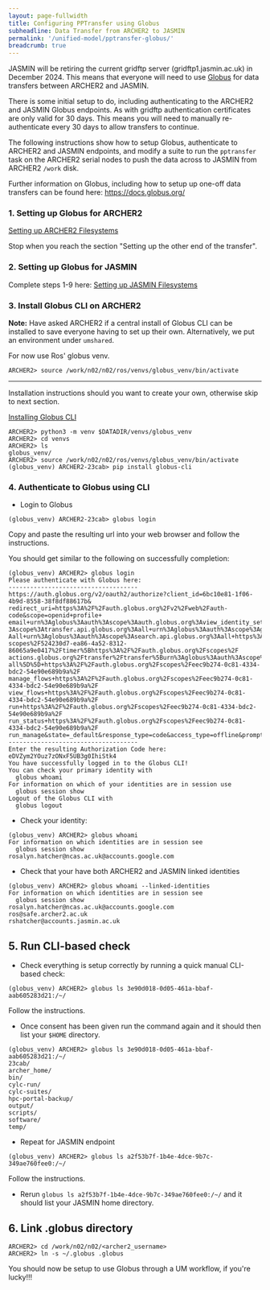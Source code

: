 ```yaml
---
layout: page-fullwidth
title: Configuring PPTransfer using Globus
subheadline: Data Transfer from ARCHER2 to JASMIN
permalink: '/unified-model/pptransfer-globus/'
breadcrumb: true
---
```

JASMIN will be retiring the current gridftp server (gridftp1.jasmin.ac.uk) in December 2024.
This means that everyone will need to use [Globus](https://docs.globus.org/) for data transfers between ARCHER2 and JASMIN.

There is some initial setup to do, including authenticating to the ARCHER2 and JASMIN Globus endpoints.  As with gridftp
authentication certificates are only valid for 30 days.  This means you will need to manually re-authenticate every 30 days
to allow transfers to continue.

The following instructions show how to setup Globus, authenticate to ARCHER2 and JASMIN endpoints, and modify a suite to 
run the `pptransfer` task on the ARCHER2 serial nodes to push the data across to 
JASMIN from ARCHER2 `/work` disk. 

Further information on Globus, including how to setup up one-off data transfers can be found here: https://docs.globus.org/

### 1. Setting up Globus for ARCHER2

[Setting up ARCHER2 Filesystems](https://docs.archer2.ac.uk/data-tools/globus/#setting-up-archer2-filesystems)

Stop when you reach the section "Setting up the other end of the transfer".

### 2. Setting up Globus for JASMIN

Complete steps 1-9 here:
[Setting up JASMIN Filesystems](https://help.jasmin.ac.uk/docs/data-transfer/globus-transfers-with-jasmin/)

### 3. Install Globus CLI on ARCHER2

**Note:** Have asked ARCHER2 if a central install of Globus CLI can be installed to save everyone having to set up their own. Alternatively, we put an environment under `umshared`.

For now use Ros' globus venv.
```
ARCHER2> source /work/n02/n02/ros/venvs/globus_venv/bin/activate
```
------

Installation instructions should you want to create your own, otherwise skip to next section.

[Installing Globus CLI](https://docs.globus.org/cli)

```
ARCHER2> python3 -m venv $DATADIR/venvs/globus_venv
ARCHER2> cd venvs
ARCHER2> ls
globus_venv/
ARCHER2> source /work/n02/n02/ros/venvs/globus_venv/bin/activate
(globus_venv) ARCHER2-23cab> pip install globus-cli
```

### 4. Authenticate to Globus using CLI

* Login to Globus

```
(globus_venv) ARCHER2-23cab> globus login
```

Copy and paste the resulting url into your web browser and follow the instructions.

You should get similar to the following on successfully completion:

```
(globus_venv) ARCHER2> globus login
Please authenticate with Globus here:
------------------------------------
https://auth.globus.org/v2/oauth2/authorize?client_id=6bc10e81-1f06-4b9d-8558-38f8df88617b&
redirect_uri=https%3A%2F%2Fauth.globus.org%2Fv2%2Fweb%2Fauth-code&scope=openid+profile+
email+urn%3Aglobus%3Aauth%3Ascope%3Aauth.globus.org%3Aview_identity_set+urn%3Aglobus%3Aauth%
3Ascope%3Atransfer.api.globus.org%3Aall+urn%3Aglobus%3Aauth%3Ascope%3Agroups.api.globus.org%3
Aall+urn%3Aglobus%3Aauth%3Ascope%3Asearch.api.globus.org%3Aall+https%3A%2F%2Fauth.globus.org%2F
scopes%2F524230d7-ea86-4a52-8312-86065a9e0417%2Ftimer%5Bhttps%3A%2F%2Fauth.globus.org%2Fscopes%2F
actions.globus.org%2Ftransfer%2Ftransfer%5Burn%3Aglobus%3Aauth%3Ascope%3Atransfer.api.globus.org%3A
all%5D%5D+https%3A%2F%2Fauth.globus.org%2Fscopes%2Feec9b274-0c81-4334-bdc2-54e90e689b9a%2F
manage_flows+https%3A%2F%2Fauth.globus.org%2Fscopes%2Feec9b274-0c81-4334-bdc2-54e90e689b9a%2F
view_flows+https%3A%2F%2Fauth.globus.org%2Fscopes%2Feec9b274-0c81-4334-bdc2-54e90e689b9a%2F
run+https%3A%2F%2Fauth.globus.org%2Fscopes%2Feec9b274-0c81-4334-bdc2-54e90e689b9a%2F
run_status+https%3A%2F%2Fauth.globus.org%2Fscopes%2Feec9b274-0c81-4334-bdc2-54e90e689b9a%2F
run_manage&state=_default&response_type=code&access_type=offline&prompt=login
------------------------------------
Enter the resulting Authorization Code here: eDVZym2YOuz7zONxF5UB3g0IhiStk4
You have successfully logged in to the Globus CLI!
You can check your primary identity with
  globus whoami
For information on which of your identities are in session use
  globus session show
Logout of the Globus CLI with
  globus logout
```

* Check your identity:
```
(globus_venv) ARCHER2> globus whoami
For information on which identities are in session see
  globus session show
rosalyn.hatcher@ncas.ac.uk@accounts.google.com
```

* Check that your have both ARCHER2 and JASMIN linked identities
```
(globus_venv) ARCHER2> globus whoami --linked-identities
For information on which identities are in session see
  globus session show
rosalyn.hatcher@ncas.ac.uk@accounts.google.com
ros@safe.archer2.ac.uk
rshatcher@accounts.jasmin.ac.uk
```

## 5. Run CLI-based check

* Check everything is setup correctly by running a quick manual CLI-based check:

`(globus_venv) ARCHER2> globus ls 3e90d018-0d05-461a-bbaf-aab605283d21:/~/`

Follow the instructions.

* Once consent has been given run the command again and it should then list your `$HOME` directory.

```
(globus_venv) ARCHER2> globus ls 3e90d018-0d05-461a-bbaf-aab605283d21:/~/
23cab/
archer_home/
bin/
cylc-run/
cylc-suites/
hpc-portal-backup/
output/
scripts/
software/
temp/
```

* Repeat for JASMIN endpoint
   
`(globus_venv) ARCHER2> globus ls a2f53b7f-1b4e-4dce-9b7c-349ae760fee0:/~/`

Follow the instructions.

* Rerun `globus ls a2f53b7f-1b4e-4dce-9b7c-349ae760fee0:/~/` and it should list your JASMIN home directory.


## 6. Link .globus directory

```
ARCHER2> cd /work/n02/n02/<archer2_username>
ARCHER2> ln -s ~/.globus .globus
```

You should now be setup to use Globus through a UM workflow, if you're lucky!!! 




